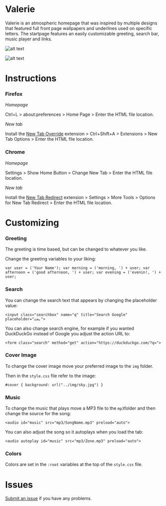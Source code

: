 # Valerie
Valerie is an atmospheric homepage that was inspired by multiple designs that featured full front page wallpapers and underlines used on specific letters. The startpage features an easily customizable greeting, search bar, music player and links. 

![alt text](https://github.com/chloechantelle/valerie/blob/master/previews/links.gif "Valerie Preview")

![alt text](https://github.com/chloechantelle/valerie/blob/master/previews/search.gif "Valerie Preview")

# Instructions
<h3>Firefox</h3>

*Homepage*
    
Ctrl+L > about:preferences > Home Page > Enter the HTML file location.
        
*New tab*
    
Install the <a href="https://addons.mozilla.org/en-US/firefox/addon/new-tab-override" target="_blank">New Tab Override</a> extension > Ctrl+Shift+A > Extensions > New Tab Options > Enter the HTML file location.

<h3>Chrome</h3>

*Homepage*

Settings > Show Home Button > Change New Tab > Enter the HTML file location.

*New tab*

Install the <a target="_blank" href="https://chrome.google.com/webstore/detail/new-tab-redirect/icpgjfneehieebagbmdbhnlpiopdcmna?hl=en">New Tab Redirect</a> extension > Settings > More Tools > Options for New Tab Redirect > Enter the HTML file location.

# Customizing

<h3>Greeting</h3>

The greeting is time based, but can be changed to whatever you like.

Change the greeting variables to your liking:

`var user = ('Your Name');
  var morning = ('morning, ') + user;
  var afternoon = ('good afternoon, ') + user;
  var evening = ('evenin!, ') + user;`

<h3>Search</h3>

You can change the search text that appears by changing the placeholder value:

`<input class="searchbox" name="q" title="Search Google" placeholder="بحث">`

You can also change search engine, for example if you wanted DuckDuckGo instead of Google you adjust the action URL to:

`<form class="search" method="get" action="https://duckduckgo.com/?q=">`

<h3>Cover Image</h3>

To change the cover image move your preferred image to the `img` folder.

Then in the `style.css` file refer to the image:

`#cover { background: url("../img/sky.jpg") }`

<h3>Music</h3>

To change the music that plays move a MP3 file to the `mp3`folder and then change the source for the song:

`<audio id="music" src="mp3/SongName.mp3" preload="auto">`

You can also adjust the song so it autoplays when you load the tab:

`<audio autoplay id="music" src="mp3/Zone.mp3" preload="auto">`	

<h3>Colors</h3>

Colors are set in the `:root` variables at the top of the `style.css` file.

# Issues
<a href="https://github.com/chloechantelle/valerie/issues/new">Submit an issue</a> if you have any problems.
